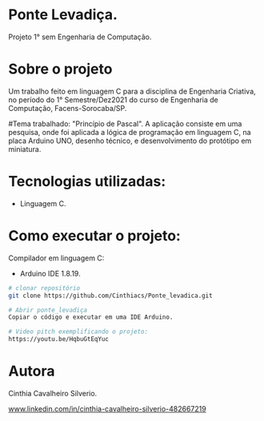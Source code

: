 # Ponte Levadiça.
Projeto 1° sem Engenharia de Computação.

# Sobre o projeto

Um trabalho feito em linguagem C para a disciplina de Engenharia Criativa, no período do 1° Semestre/Dez2021 do curso de Engenharia de Computação, Facens-Sorocaba/SP.

#Tema trabalhado: "Princípio de Pascal".
A aplicação consiste em uma pesquisa, onde foi aplicada a lógica de programação em linguagem C, na placa Arduino UNO, desenho técnico, e desenvolvimento do protótipo em miniatura.

# Tecnologias utilizadas:
- Linguagem C.


# Como executar o projeto:

Compilador em linguagem C:
- Arduino IDE 1.8.19.

```bash
# clonar repositório
git clone https://github.com/Cinthiacs/Ponte_levadica.git

# Abrir ponte_levadiça
Copiar o código e executar em uma IDE Arduino.

# Video pitch exemplificando o projeto:
https://youtu.be/HqbuGtEqYuc

```
# Autora

Cinthia Cavalheiro Silverio.

www.linkedin.com/in/cinthia-cavalheiro-silverio-482667219







